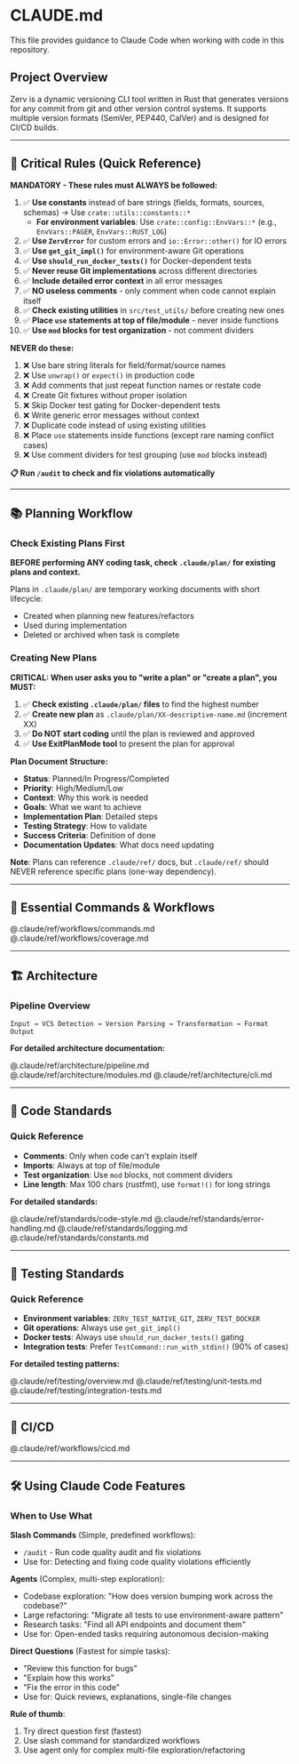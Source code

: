 # CLAUDE.md

This file provides guidance to Claude Code when working with code in this repository.

## Project Overview

Zerv is a dynamic versioning CLI tool written in Rust that generates versions for any commit from git and other version control systems. It supports multiple version formats (SemVer, PEP440, CalVer) and is designed for CI/CD builds.

---

## 🎯 Critical Rules (Quick Reference)

**MANDATORY - These rules must ALWAYS be followed:**

1. ✅ **Use constants** instead of bare strings (fields, formats, sources, schemas) → Use `crate::utils::constants::*`
    - **For environment variables**: Use `crate::config::EnvVars::*` (e.g., `EnvVars::PAGER`, `EnvVars::RUST_LOG`)
2. ✅ **Use `ZervError`** for custom errors and `io::Error::other()` for IO errors
3. ✅ **Use `get_git_impl()`** for environment-aware Git operations
4. ✅ **Use `should_run_docker_tests()`** for Docker-dependent tests
5. ✅ **Never reuse Git implementations** across different directories
6. ✅ **Include detailed error context** in all error messages
7. ✅ **NO useless comments** - only comment when code cannot explain itself
8. ✅ **Check existing utilities** in `src/test_utils/` before creating new ones
9. ✅ **Place `use` statements at top of file/module** - never inside functions
10. ✅ **Use `mod` blocks for test organization** - not comment dividers

**NEVER do these:**

1. ❌ Use bare string literals for field/format/source names
2. ❌ Use `unwrap()` or `expect()` in production code
3. ❌ Add comments that just repeat function names or restate code
4. ❌ Create Git fixtures without proper isolation
5. ❌ Skip Docker test gating for Docker-dependent tests
6. ❌ Write generic error messages without context
7. ❌ Duplicate code instead of using existing utilities
8. ❌ Place `use` statements inside functions (except rare naming conflict cases)
9. ❌ Use comment dividers for test grouping (use `mod` blocks instead)

**📋 Run `/audit` to check and fix violations automatically**

---

## 📚 Planning Workflow

### Check Existing Plans First

**BEFORE performing ANY coding task, check `.claude/plan/` for existing plans and context.**

Plans in `.claude/plan/` are temporary working documents with short lifecycle:

- Created when planning new features/refactors
- Used during implementation
- Deleted or archived when task is complete

### Creating New Plans

**CRITICAL: When user asks you to "write a plan" or "create a plan", you MUST:**

1. ✅ **Check existing `.claude/plan/` files** to find the highest number
2. ✅ **Create new plan** as `.claude/plan/XX-descriptive-name.md` (increment XX)
3. ✅ **Do NOT start coding** until the plan is reviewed and approved
4. ✅ **Use ExitPlanMode tool** to present the plan for approval

**Plan Document Structure:**

- **Status**: Planned/In Progress/Completed
- **Priority**: High/Medium/Low
- **Context**: Why this work is needed
- **Goals**: What we want to achieve
- **Implementation Plan**: Detailed steps
- **Testing Strategy**: How to validate
- **Success Criteria**: Definition of done
- **Documentation Updates**: What docs need updating

**Note**: Plans can reference `.claude/ref/` docs, but `.claude/ref/` should NEVER reference specific plans (one-way dependency).

---

## 📖 Essential Commands & Workflows

@.claude/ref/workflows/commands.md
@.claude/ref/workflows/coverage.md

---

## 🏗️ Architecture

### Pipeline Overview

```
Input → VCS Detection → Version Parsing → Transformation → Format Output
```

**For detailed architecture documentation:**

@.claude/ref/architecture/pipeline.md
@.claude/ref/architecture/modules.md
@.claude/ref/architecture/cli.md

---

## 🚨 Code Standards

### Quick Reference

- **Comments**: Only when code can't explain itself
- **Imports**: Always at top of file/module
- **Test organization**: Use `mod` blocks, not comment dividers
- **Line length**: Max 100 chars (rustfmt), use `format!()` for long strings

**For detailed standards:**

@.claude/ref/standards/code-style.md
@.claude/ref/standards/error-handling.md
@.claude/ref/standards/logging.md
@.claude/ref/standards/constants.md

---

## 🧪 Testing Standards

### Quick Reference

- **Environment variables**: `ZERV_TEST_NATIVE_GIT`, `ZERV_TEST_DOCKER`
- **Git operations**: Always use `get_git_impl()`
- **Docker tests**: Always use `should_run_docker_tests()` gating
- **Integration tests**: Prefer `TestCommand::run_with_stdin()` (90% of cases)

**For detailed testing patterns:**

@.claude/ref/testing/overview.md
@.claude/ref/testing/unit-tests.md
@.claude/ref/testing/integration-tests.md

---

## 🚀 CI/CD

@.claude/ref/workflows/cicd.md

---

## 🛠️ Using Claude Code Features

### When to Use What

**Slash Commands** (Simple, predefined workflows):

- `/audit` - Run code quality audit and fix violations
- Use for: Detecting and fixing code quality violations efficiently

**Agents** (Complex, multi-step exploration):

- Codebase exploration: "How does version bumping work across the codebase?"
- Large refactoring: "Migrate all tests to use environment-aware pattern"
- Research tasks: "Find all API endpoints and document them"
- Use for: Open-ended tasks requiring autonomous decision-making

**Direct Questions** (Fastest for simple tasks):

- "Review this function for bugs"
- "Explain how this works"
- "Fix the error in this code"
- Use for: Quick reviews, explanations, single-file changes

**Rule of thumb**:

1. Try direct question first (fastest)
2. Use slash command for standardized workflows
3. Use agent only for complex multi-file exploration/refactoring
